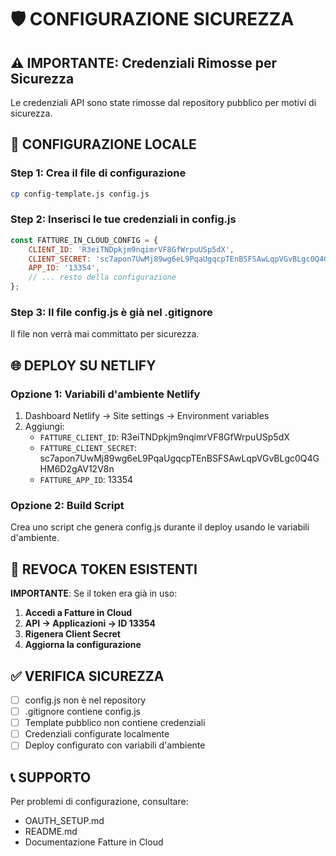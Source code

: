 # 🛡️ CONFIGURAZIONE SICUREZZA

## ⚠️ IMPORTANTE: Credenziali Rimosse per Sicurezza

Le credenziali API sono state rimosse dal repository pubblico per motivi di sicurezza.

## 🔧 CONFIGURAZIONE LOCALE

### Step 1: Crea il file di configurazione
```bash
cp config-template.js config.js
```

### Step 2: Inserisci le tue credenziali in config.js
```javascript
const FATTURE_IN_CLOUD_CONFIG = {
    CLIENT_ID: 'R3eiTNDpkjm9nqimrVF8GfWrpuUSp5dX',
    CLIENT_SECRET: 'sc7apon7UwMj89wg6eL9PqaUgqcpTEnBSFSAwLqpVGvBLgc0Q4GHM6D2gAV12V8n',
    APP_ID: '13354',
    // ... resto della configurazione
};
```

### Step 3: Il file config.js è già nel .gitignore
Il file non verrà mai committato per sicurezza.

## 🌐 DEPLOY SU NETLIFY

### Opzione 1: Variabili d'ambiente Netlify
1. Dashboard Netlify → Site settings → Environment variables
2. Aggiungi:
   - `FATTURE_CLIENT_ID`: R3eiTNDpkjm9nqimrVF8GfWrpuUSp5dX
   - `FATTURE_CLIENT_SECRET`: sc7apon7UwMj89wg6eL9PqaUgqcpTEnBSFSAwLqpVGvBLgc0Q4GHM6D2gAV12V8n
   - `FATTURE_APP_ID`: 13354

### Opzione 2: Build Script
Crea uno script che genera config.js durante il deploy usando le variabili d'ambiente.

## 🚨 REVOCA TOKEN ESISTENTI

**IMPORTANTE**: Se il token era già in uso:

1. **Accedi a Fatture in Cloud**
2. **API → Applicazioni → ID 13354**
3. **Rigenera Client Secret**
4. **Aggiorna la configurazione**

## ✅ VERIFICA SICUREZZA

- [ ] config.js non è nel repository
- [ ] .gitignore contiene config.js
- [ ] Template pubblico non contiene credenziali
- [ ] Credenziali configurate localmente
- [ ] Deploy configurato con variabili d'ambiente

## 📞 SUPPORTO

Per problemi di configurazione, consultare:
- OAUTH_SETUP.md
- README.md
- Documentazione Fatture in Cloud